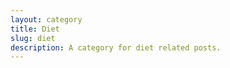 ```yaml
---
layout: category
title: Diet
slug: diet
description: A category for diet related posts.
---
```

